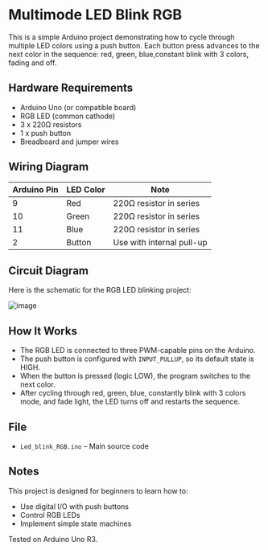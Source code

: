 # Multimode LED Blink RGB

This is a simple Arduino project demonstrating how to cycle through multiple LED colors using a push button. Each button press advances to the next color in the sequence: red, green, blue,constant blink with 3 colors, fading and off.

## Hardware Requirements

- Arduino Uno (or compatible board)
- RGB LED (common cathode)
- 3 x 220Ω resistors
- 1 x push button
- Breadboard and jumper wires

## Wiring Diagram

| Arduino Pin | LED Color | Note        |
|-------------|-----------|-------------|
| 9           | Red       | 220Ω resistor in series |
| 10          | Green     | 220Ω resistor in series |
| 11          | Blue      | 220Ω resistor in series |
| 2           | Button    | Use with internal pull-up |

## Circuit Diagram

Here is the schematic for the RGB LED blinking project:

![image](https://github.com/user-attachments/assets/a167fe3c-7b6c-4b7e-9884-89eceab36f10)


## How It Works

- The RGB LED is connected to three PWM-capable pins on the Arduino.
- The push button is configured with `INPUT_PULLUP`, so its default state is HIGH.
- When the button is pressed (logic LOW), the program switches to the next color.
- After cycling through red, green, blue, constantly blink with 3 colors mode, and fade light, the LED turns off and restarts the sequence.

## File

- `Led_blink_RGB.ino` – Main source code

## Notes

This project is designed for beginners to learn how to:
- Use digital I/O with push buttons
- Control RGB LEDs
- Implement simple state machines

Tested on Arduino Uno R3.

